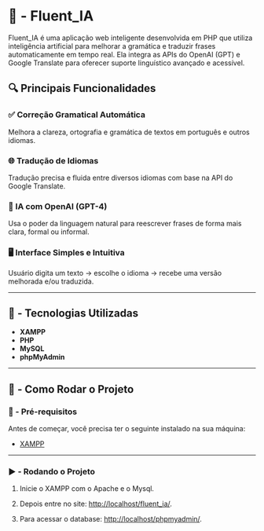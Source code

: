 # 💬 - Fluent_IA

Fluent_IA é uma aplicação web inteligente desenvolvida em PHP que utiliza inteligência artificial para melhorar a gramática e traduzir frases automaticamente em tempo real. Ela integra as APIs do OpenAI (GPT) e Google Translate para oferecer suporte linguístico avançado e acessível.

## 🔍 Principais Funcionalidades
### ✅ Correção Gramatical Automática
Melhora a clareza, ortografia e gramática de textos em português e outros idiomas.

### 🌐 Tradução de Idiomas
Tradução precisa e fluida entre diversos idiomas com base na API do Google Translate.

### 🧠 IA com OpenAI (GPT-4)
Usa o poder da linguagem natural para reescrever frases de forma mais clara, formal ou informal.

### 🖥️ Interface Simples e Intuitiva
Usuário digita um texto → escolhe o idioma → recebe uma versão melhorada e/ou traduzida.

---

## 📌 - Tecnologias Utilizadas

- **XAMPP**
- **PHP**
- **MySQL**
- **phpMyAdmin**

---

## 🚀 - Como Rodar o Projeto

### 🔧 - Pré-requisitos

Antes de começar, você precisa ter o seguinte instalado na sua máquina:

- [XAMPP](https://www.apachefriends.org/pt_br/index.html)

---

### ▶️ - Rodando o Projeto

1. Inicie o XAMPP com o Apache e o Mysql.

2. Depois entre no site: [http://localhost/fluent_ia/](http://localhost/fluent_ia/).

3. Para acessar o database: [http://localhost/phpmyadmin/](http://localhost/phpmyadmin/).